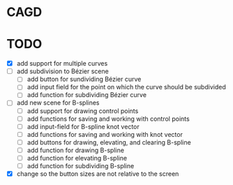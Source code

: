 # CAGD

# TODO

- [x] add support for multiple curves
- [ ] add subdivision to Bézier scene
  - [ ] add button for sundividing Bézier curve
  - [ ] add input field for the point on which the curve should be subdivided
  - [ ] add function for subdividing Bézier curve
- [ ] add new scene for B-splines
  - [ ] add support for drawing control points
  - [ ] add functions for saving and working with control points
  - [ ] add input-field for B-spline knot vector
  - [ ] add functions for saving and working with knot vector
  - [ ] add buttons for drawing, elevating, and clearing B-spline
  - [ ] add function for drawing B-spline
  - [ ] add function for elevating B-spline
  - [ ] add function for subdividing B-spline
- [x] change so the button sizes are not relative to the screen
